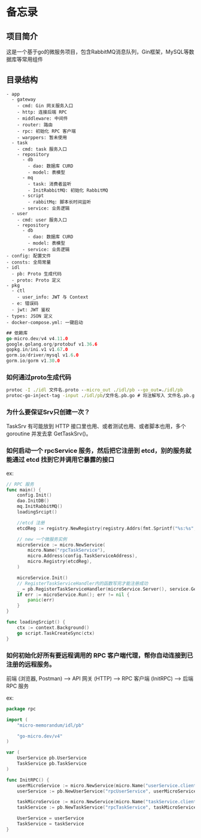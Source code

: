# 备忘录

## 项目简介
这是一个基于go的微服务项目，包含RabbitMQ消息队列，Gin框架，MySQL等数据库等常用组件

## 目录结构

```text
- app
  - gateway
    - cmd: Gin 网关服务入口
    - http: 连接后端 RPC
    - middleware: 中间件
    - router: 路由
    - rpc: 初始化 RPC 客户端
    - warppers: 暂未使用
  - task
    - cmd: task 服务入口
    - repository
      - db
        - dao: 数据库 CURD
        - model: 表模型
      - mq
        - task: 消费者监听
        - InitRabbitMQ: 初始化 RabbitMQ
      - script
        - rabbitMq: 脚本长时间监听
      - service: 业务逻辑
  - user
    - cmd: user 服务入口
    - repository
      - db
        - dao: 数据库 CURD
        - model: 表模型
      - service: 业务逻辑
- config: 配置文件
- consts: 全局常量
- idl
  - pb: Proto 生成代码
  - proto: Proto 定义
- pkg
  - ctl
    - user_info: JWT 与 Context
  - e: 错误码
  - jwt: JWT 鉴权
- types: JSON 定义
- docker-compose.yml: 一键启动
```

```go
## 依赖库
go-micro.dev/v4 v4.11.0
google.golang.org/protobuf v1.36.6
gopkg.in/ini.v1 v1.67.0
gorm.io/driver/mysql v1.6.0
gorm.io/gorm v1.30.0
```

### 如何通过proto生成代码
```cmd
protoc -I ./idl 文件名.proto --micro_out ./idl/pb --go_out=./idl/pb
protoc-go-inject-tag -input ./idl/pb/文件名.pb.go # 将注解写入 文件名.pb.go文件
```

### 为什么要保证Srv只创建一次？
TaskSrv 有可能放到 HTTP 接口里也用、或者测试也用、或者脚本也用，多个 goroutine 并发去拿 GetTaskSrv()。

### 如何启动一个 rpcService 服务，然后把它注册到 etcd，别的服务就能通过 etcd 找到它并调用它暴露的接口
ex:
```go
// RPC 服务
func main() {
	config.Init()
	dao.InitDB()
	mq.InitRabbitMQ()
	loadingSrcipt()

	//etcd 注册
	etcdReg := registry.NewRegistry(registry.Addrs(fmt.Sprintf("%s:%s", config.EtcdHost, config.EtcdPort)))

	// new 一个微服务实例
	microService := micro.NewService(
		micro.Name("rpcTaskService"),
		micro.Address(config.TaskServiceAddress),
		micro.Registry(etcdReg),
	)

	microService.Init()
	// RegisterTaskServiceHandler内的函数写完才能注册成功
	_ = pb.RegisterTaskServiceHandler(microService.Server(), service.GetTaskSrv())
	if err := microService.Run(); err != nil {
		panic(err)
	}
}

func loadingSrcipt() {
	ctx := context.Background()
	go script.TaskCreateSync(ctx)
}
```

### 如何初始化好所有要远程调用的 RPC 客户端代理，帮你自动连接到已注册的远程服务。
前端 (浏览器, Postman) --> API 网关 (HTTP) --> RPC 客户端 (InitRPC) --> 后端 RPC 服务

ex: 
```go
package rpc

import (
	"micro-memorandum/idl/pb"

	"go-micro.dev/v4"
)

var (
	UserService pb.UserService
	TaskService pb.TaskService
)

func InitRPC() {
	userMicroService := micro.NewService(micro.Name("userService.client"))
	userService := pb.NewUserService("rpcUserService", userMicroService.Client())

	taskMicroService := micro.NewService(micro.Name("taskService.client"))
	taskService := pb.NewTaskService("rpcTaskService", taskMicroService.Client())

	UserService = userService
	TaskService = taskService
}
```